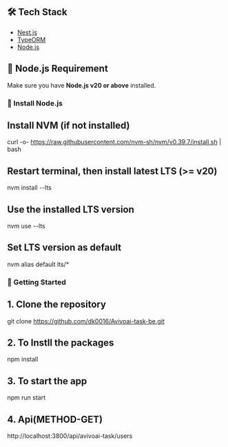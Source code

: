 ## 🛠️ Tech Stack

- [Nest.js](https://nestjs.com/)
- [TypeORM](https://typeorm.io/)
- [Node.js](https://nodejs.org/en)

## 🧱 Node.js Requirement

Make sure you have **Node.js v20 or above** installed.

### 🔧 Install Node.js

## Install NVM (if not installed)

curl -o- https://raw.githubusercontent.com/nvm-sh/nvm/v0.39.7/install.sh | bash

## Restart terminal, then install latest LTS (>= v20)

nvm install --lts

## Use the installed LTS version

nvm use --lts

## Set LTS version as default

nvm alias default lts/\*

### 🚀 Getting Started

## 1. Clone the repository

git clone https://github.com/dk0016/Avivoai-task-be.git

## 2. To Instll the packages

npm install

## 3. To start the app

npm run start

## 4. Api(METHOD-GET)

http://localhost:3800/api/avivoai-task/users
